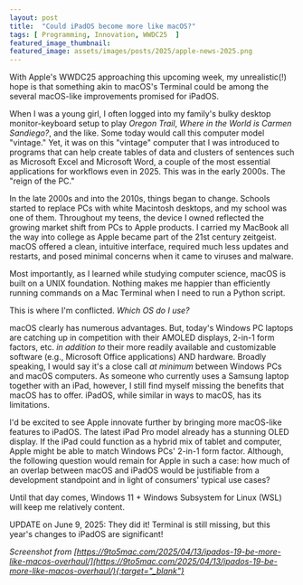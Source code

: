 ```yaml
---
layout: post
title:  "Could iPadOS become more like macOS?"
tags: [ Programming, Innovation, WWDC25  ]
featured_image_thumbnail:
featured_image: assets/images/posts/2025/apple-news-2025.png
---
```


With Apple's WWDC25 approaching this upcoming week, my unrealistic(!) hope is that something akin to macOS's Terminal could be among the several macOS-like improvements promised for iPadOS.

When I was a young girl, I often logged into my family's bulky desktop monitor-keyboard setup to play <i>Oregon Trail</i>, <i>Where in the World is Carmen Sandiego?</i>, and the like. Some today would call this computer model "vintage." Yet, it was on this "vintage" computer that I was introduced to programs that can help create tables of data and clusters of sentences such as Microsoft Excel and Microsoft Word, a couple of the most essential applications for workflows even in 2025. This was in the early 2000s. The "reign of the PC."

In the late 2000s and into the 2010s, things began to change. Schools started to replace PCs with white Macintosh desktops, and my school was one of them. Throughout my teens, the device I owned reflected the growing market shift from PCs to Apple products. I carried my MacBook all the way into college as Apple became part of the 21st century zeitgeist. macOS offered a clean, intuitive interface, required much less updates and restarts, and posed minimal concerns when it came to viruses and malware.

Most importantly, as I learned while studying computer science, macOS is built on a UNIX foundation. Nothing makes me happier than efficiently running commands on a Mac Terminal when I need to run a Python script.

This is where I'm conflicted. <i>Which OS do I use?</i>

macOS clearly has numerous advantages. But, today's Windows PC laptops are catching up in competition with their AMOLED displays, 2-in-1 form factors, etc. <i>in addition to</i> their more readily available and customizable software (e.g., Microsoft Office applications) AND hardware. Broadly speaking, I would say it's a close call <i>at minimum</i> between Windows PCs and macOS computers. As someone who currently uses a Samsung laptop together with an iPad, however, I still find myself missing the benefits that macOS has to offer. iPadOS, while similar in ways to macOS, has its limitations.

I'd be excited to see Apple innovate further by bringing more macOS-like features to iPadOS. The latest iPad Pro model already has a stunning OLED display. If the iPad could function as a hybrid mix of tablet and computer, Apple might be able to match Windows PCs' 2-in-1 form factor. Although, the following question would remain for Apple in such a case: how much of an overlap between macOS and iPadOS would be justifiable from a development standpoint and in light of consumers' typical use cases?

Until that day comes, Windows 11 + Windows Subsystem for Linux (WSL) will keep me relatively content.

UPDATE on June 9, 2025: They did it! Terminal is still missing, but this year's changes to iPadOS are significant! 

<i>Screenshot from [https://9to5mac.com/2025/04/13/ipados-19-be-more-like-macos-overhaul/](https://9to5mac.com/2025/04/13/ipados-19-be-more-like-macos-overhaul/){:target="_blank"}</i>
